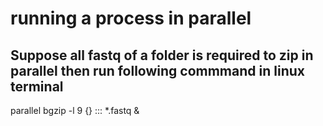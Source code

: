 # running a process in parallel

## Suppose all fastq of a folder is required to zip in parallel then run following commmand in linux terminal

parallel bgzip -l 9 {} ::: *.fastq &
